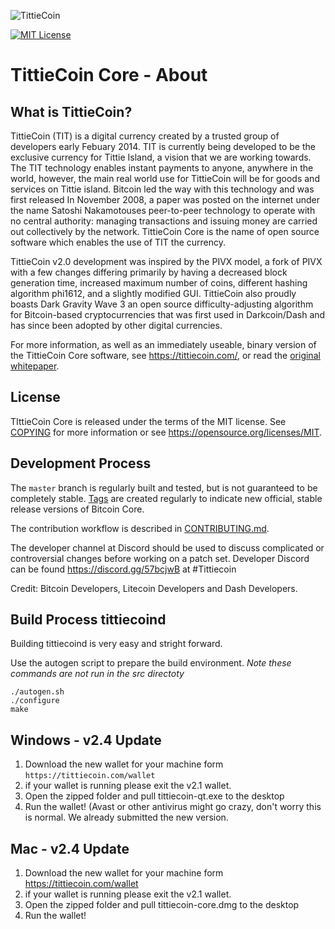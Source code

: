 ![TittieCoin](https://github.com/tittiecoin/tittiecoin-2-0/blob/master/src/qt/res/images/dixicoin_logo_horizontal.png)

[![MIT License](https://img.shields.io/apm/l/atomic-design-ui.svg?&color=success)](https://github.com/TittieCoin/blob/master/LICENSE)

TittieCoin Core - About
=====================================

What is TittieCoin?
----------------

TittieCoin (TIT) is a digital currency created by a trusted group of
developers early Febuary 2014. TIT is currently being developed to be
the exclusive currency for Tittie Island, a vision that we are working towards.
The TIT technology enables instant payments to anyone, anywhere in the world, however,
the main real world use for TittieCoin will be for goods and services on Tittie island. 
Bitcoin led the way with this technology and was first released In November 2008,
a paper was posted on the internet under the name Satoshi Nakamotouses peer-to-peer
technology to operate with no central authority: managing transactions and issuing
money are carried out collectively by the network. TittieCoin Core is the name of
open source software which enables the use of TIT the currency. 

TittieCoin v2.0 development was inspired by the PIVX model, a fork of PIVX with a few changes
differing primarily by having a decreased block generation time, increased maximum number of coins, 
different hashing algorithm phi1612, and a slightly modified GUI.
TittieCoin also proudly boasts Dark Gravity Wave 3 an open source difficulty-adjusting algorithm
for Bitcoin-based cryptocurrencies that was first used in Darkcoin/Dash and has since
been adopted by other digital currencies.

For more information, as well as an immediately useable, binary version of
the TittieCoin Core software, see https://tittiecoin.com/, or read the
[original whitepaper](https://tittiecoin.com/tittiecoin.pdf).

License
-------

TIttieCoin Core is released under the terms of the MIT license. See [COPYING](COPYING) for more
information or see https://opensource.org/licenses/MIT.

Development Process
-------------------

The `master` branch is regularly built and tested, but is not guaranteed to be
completely stable. [Tags](https://github.com/tittiecoin/tittiecoin-2-0/tags) are created
regularly to indicate new official, stable release versions of Bitcoin Core.

The contribution workflow is described in [CONTRIBUTING.md](CONTRIBUTING.md).

The developer channel at Discord should be used to discuss complicated or controversial changes before
working on a patch set. Developer Discord can be found https://discord.gg/57bcjwB at #Tittiecoin

Credit: Bitcoin Developers, Litecoin Developers and Dash Developers.

Build Process tittiecoind
-------------------------

Building tittiecoind is very easy and stright forward.

Use the autogen script to prepare the build environment. *Note these commands are not run in the src directoty*

    ./autogen.sh
    ./configure
    make

**Windows - v2.4 Update**
-------------------------
1. Download the new wallet for your machine form `https://tittiecoin.com/wallet`
2. if your wallet is running please exit the v2.1 wallet. 
3. Open the zipped folder and pull tittiecoin-qt.exe to the desktop
4. Run the wallet! (Avast or other antivirus might go crazy, don't worry this is normal. We already submitted the new version.

**Mac - v2.4 Update**
-------------------------
1. Download the new wallet for your machine form https://tittiecoin.com/wallet
2. if your wallet is running please exit the v2.1 wallet. 
3. Open the zipped folder and pull tittiecoin-core.dmg to the desktop
4. Run the wallet!
